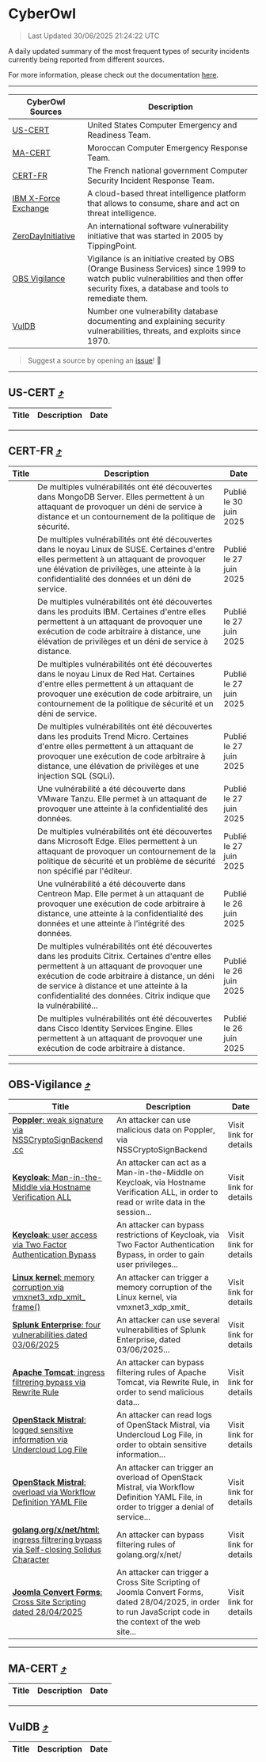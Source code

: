 
 <div id='top'></div>

# CyberOwl

 > Last Updated 30/06/2025 21:24:22 UTC
 
 A daily updated summary of the most frequent types of security incidents currently being reported from different sources.
 
 For more information, please check out the documentation [here](./docs/README.md).
 
 ---
 |CyberOwl Sources|Description|
 |---|---|
 |[US-CERT](#us-cert-arrow_heading_up)|United States Computer Emergency and Readiness Team.|
 |[MA-CERT](#ma-cert-arrow_heading_up)|Moroccan Computer Emergency Response Team.|
 |[CERT-FR](#cert-fr-arrow_heading_up)|The French national government Computer Security Incident Response Team.|
 |[IBM X-Force Exchange](#ibmcloud-arrow_heading_up)|A cloud-based threat intelligence platform that allows to consume, share and act on threat intelligence.|
 |[ZeroDayInitiative](#zerodayinitiative-arrow_heading_up)|An international software vulnerability initiative that was started in 2005 by TippingPoint.|
 |[OBS Vigilance](#obs-vigilance-arrow_heading_up)|Vigilance is an initiative created by OBS (Orange Business Services) since 1999 to watch public vulnerabilities and then offer security fixes, a database and tools to remediate them.|
 |[VulDB](#vuldb-arrow_heading_up)|Number one vulnerability database documenting and explaining security vulnerabilities, threats, and exploits since 1970.|
 
 > Suggest a source by opening an [issue](https://github.com/karimhabush/cyberowl/issues)! :raised_hands:
 ---

## US-CERT [:arrow_heading_up:](#cyberowl)

 |Title|Description|Date|
 |---|---|---|
 
 ---

## CERT-FR [:arrow_heading_up:](#cyberowl)

 |Title|Description|Date|
 |---|---|---|
 |[](https://www.cert.ssi.gouv.fr/avis/CERTFR-2025-AVI-0548/)|De multiples vulnérabilités ont été découvertes dans MongoDB Server. Elles permettent à un attaquant de provoquer un déni de service à distance et un contournement de la politique de sécurité.|Publié le 30 juin 2025|
 |[](https://www.cert.ssi.gouv.fr/avis/CERTFR-2025-AVI-0547/)|De multiples vulnérabilités ont été découvertes dans le noyau Linux de SUSE. Certaines d'entre elles permettent à un attaquant de provoquer une élévation de privilèges, une atteinte à la confidentialité des données et un déni de service.|Publié le 27 juin 2025|
 |[](https://www.cert.ssi.gouv.fr/avis/CERTFR-2025-AVI-0546/)|De multiples vulnérabilités ont été découvertes dans les produits IBM. Certaines d'entre elles permettent à un attaquant de provoquer une exécution de code arbitraire à distance, une élévation de privilèges et un déni de service à distance.|Publié le 27 juin 2025|
 |[](https://www.cert.ssi.gouv.fr/avis/CERTFR-2025-AVI-0545/)|De multiples vulnérabilités ont été découvertes dans le noyau Linux de Red Hat. Certaines d'entre elles permettent à un attaquant de provoquer une exécution de code arbitraire, un contournement de la politique de sécurité et un déni de service.|Publié le 27 juin 2025|
 |[](https://www.cert.ssi.gouv.fr/avis/CERTFR-2025-AVI-0544/)|De multiples vulnérabilités ont été découvertes dans les produits Trend Micro. Certaines d'entre elles permettent à un attaquant de provoquer une exécution de code arbitraire à distance, une élévation de privilèges et une injection SQL (SQLi).|Publié le 27 juin 2025|
 |[](https://www.cert.ssi.gouv.fr/avis/CERTFR-2025-AVI-0543/)|Une vulnérabilité a été découverte dans VMware Tanzu. Elle permet à un attaquant de provoquer une atteinte à la confidentialité des données.|Publié le 27 juin 2025|
 |[](https://www.cert.ssi.gouv.fr/avis/CERTFR-2025-AVI-0542/)|De multiples vulnérabilités ont été découvertes dans Microsoft Edge. Elles permettent à un attaquant de provoquer un contournement de la politique de sécurité et un problème de sécurité non spécifié par l'éditeur.|Publié le 27 juin 2025|
 |[](https://www.cert.ssi.gouv.fr/avis/CERTFR-2025-AVI-0541/)|Une vulnérabilité a été découverte dans Centreon Map. Elle permet à un attaquant de provoquer une exécution de code arbitraire à distance, une atteinte à la confidentialité des données et une atteinte à l'intégrité des données.|Publié le 26 juin 2025|
 |[](https://www.cert.ssi.gouv.fr/avis/CERTFR-2025-AVI-0540/)|De multiples vulnérabilités ont été découvertes dans les produits Citrix. Certaines d'entre elles permettent à un attaquant de provoquer une exécution de code arbitraire à distance, un déni de service à distance et une atteinte à la confidentialité des données. Citrix indique que la vulnérabilité...|Publié le 26 juin 2025|
 |[](https://www.cert.ssi.gouv.fr/avis/CERTFR-2025-AVI-0539/)|De multiples vulnérabilités ont été découvertes dans Cisco Identity Services Engine. Elles permettent à un attaquant de provoquer une exécution de code arbitraire à distance.|Publié le 26 juin 2025|
 
 ---

## OBS-Vigilance [:arrow_heading_up:](#cyberowl)

 |Title|Description|Date|
 |---|---|---|
 |[<a href="https://vigilance.fr/vulnerability/Poppler-weak-signature-via-NSSCryptoSignBackend-cc-46997" class="noirorange"><b>Poppler</b>: weak signature via NSSCryptoSignBackend<wbr>.cc</wbr></a>](https://vigilance.fr/vulnerability/Poppler-weak-signature-via-NSSCryptoSignBackend-cc-46997)|An attacker can use malicious data on Poppler, via NSSCryptoSignBackend|Visit link for details|
 |[<a href="https://vigilance.fr/vulnerability/Keycloak-Man-in-the-Middle-via-Hostname-Verification-ALL-46994" class="noirorange"><b>Keycloak</b>: Man-in-the-Middle via Hostname Verification ALL</a>](https://vigilance.fr/vulnerability/Keycloak-Man-in-the-Middle-via-Hostname-Verification-ALL-46994)|An attacker can act as a Man-in-the-Middle on Keycloak, via Hostname Verification ALL, in order to read or write data in the session...|Visit link for details|
 |[<a href="https://vigilance.fr/vulnerability/Keycloak-user-access-via-Two-Factor-Authentication-Bypass-46993" class="noirorange"><b>Keycloak</b>: user access via Two Factor Authentication Bypass</a>](https://vigilance.fr/vulnerability/Keycloak-user-access-via-Two-Factor-Authentication-Bypass-46993)|An attacker can bypass restrictions of Keycloak, via Two Factor Authentication Bypass, in order to gain user privileges...|Visit link for details|
 |[<a href="https://vigilance.fr/vulnerability/Linux-kernel-memory-corruption-via-vmxnet3-xdp-xmit-frame-46990" class="noirorange"><b>Linux kernel</b>: memory corruption via vmxnet3_xdp_xmit_<wbr>frame()</wbr></a>](https://vigilance.fr/vulnerability/Linux-kernel-memory-corruption-via-vmxnet3-xdp-xmit-frame-46990)|An attacker can trigger a memory corruption of the Linux kernel, via vmxnet3_xdp_xmit_|Visit link for details|
 |[<a href="https://vigilance.fr/vulnerability/Splunk-Enterprise-four-vulnerabilities-dated-03-06-2025-46983" class="noirorange"><b>Splunk Enterprise</b>: four vulnerabilities dated 03/06/2025</a>](https://vigilance.fr/vulnerability/Splunk-Enterprise-four-vulnerabilities-dated-03-06-2025-46983)|An attacker can use several vulnerabilities of Splunk Enterprise, dated 03/06/2025...|Visit link for details|
 |[<a href="https://vigilance.fr/vulnerability/Apache-Tomcat-ingress-filtrering-bypass-via-Rewrite-Rule-46982" class="noirorange"><b>Apache Tomcat</b>: ingress filtrering bypass via Rewrite Rule</a>](https://vigilance.fr/vulnerability/Apache-Tomcat-ingress-filtrering-bypass-via-Rewrite-Rule-46982)|An attacker can bypass filtering rules of Apache Tomcat, via Rewrite Rule, in order to send malicious data...|Visit link for details|
 |[<a href="https://vigilance.fr/vulnerability/OpenStack-Mistral-logged-sensitive-information-via-Undercloud-Log-File-46980" class="noirorange"><b>OpenStack Mistral</b>: logged sensitive information via Undercloud Log File</a>](https://vigilance.fr/vulnerability/OpenStack-Mistral-logged-sensitive-information-via-Undercloud-Log-File-46980)|An attacker can read logs of OpenStack Mistral, via Undercloud Log File, in order to obtain sensitive information...|Visit link for details|
 |[<a href="https://vigilance.fr/vulnerability/OpenStack-Mistral-overload-via-Workflow-Definition-YAML-File-46978" class="noirorange"><b>OpenStack Mistral</b>: overload via Workflow Definition YAML File</a>](https://vigilance.fr/vulnerability/OpenStack-Mistral-overload-via-Workflow-Definition-YAML-File-46978)|An attacker can trigger an overload of OpenStack Mistral, via Workflow Definition YAML File, in order to trigger a denial of service...|Visit link for details|
 |[<a href="https://vigilance.fr/vulnerability/golang-org-x-net-html-ingress-filtrering-bypass-via-Self-closing-Solidus-Character-46974" class="noirorange"><b>golang.org/x/net/<wbr>html</wbr></b>: ingress filtrering bypass via Self-closing Solidus Character</a>](https://vigilance.fr/vulnerability/golang-org-x-net-html-ingress-filtrering-bypass-via-Self-closing-Solidus-Character-46974)|An attacker can bypass filtering rules of golang.org/x/net/|Visit link for details|
 |[<a href="https://vigilance.fr/vulnerability/Joomla-Convert-Forms-Cross-Site-Scripting-dated-28-04-2025-46973" class="noirorange"><b>Joomla Convert Forms</b>: Cross Site Scripting dated 28/04/2025</a>](https://vigilance.fr/vulnerability/Joomla-Convert-Forms-Cross-Site-Scripting-dated-28-04-2025-46973)|An attacker can trigger a Cross Site Scripting of Joomla Convert Forms, dated 28/04/2025, in order to run JavaScript code in the context of the web site...|Visit link for details|
 
 ---

## MA-CERT [:arrow_heading_up:](#cyberowl)

 |Title|Description|Date|
 |---|---|---|
 
 ---

## VulDB [:arrow_heading_up:](#cyberowl)

 |Title|Description|Date|
 |---|---|---|
 